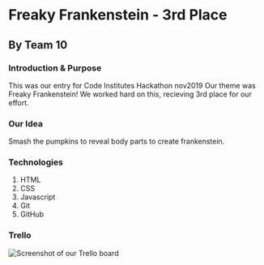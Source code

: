 # Freaky Frankenstein - 3rd Place

## By Team 10

### Introduction & Purpose

This was our entry for Code Institutes Hackathon nov2019 
Our theme was Freaky Frankenstein!
We worked hard on this, recieving 3rd place for our effort.

### Our Idea 
Smash the pumpkins to reveal body parts to create frankenstein.

### Technologies
1. HTML
2. CSS
3. Javascript
4. Git 
5. GitHub

### Trello
![Screenshot of our Trello board](https://github.com/Pattern-Projects/FreakyFrankenstein/blob/master/Trello.JPG "Trello")







